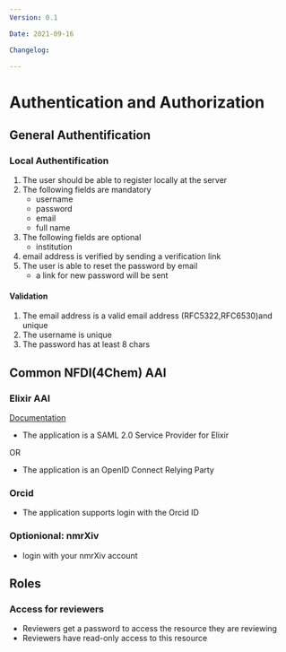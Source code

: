 ```yaml
---
Version: 0.1

Date: 2021-09-16

Changelog:

---
```


# Authentication and Authorization

## General Authentification

### Local Authentification

1. The user should be able to register locally at the server 
2. The following fields are mandatory 
   - username
   - password 
   - email
   - full name
3. The following fields are optional
   - institution
4. email address is verified by sending a verification link
5. The user is able to reset the password by email
   - a link for new password will be sent


#### Validation
1. The email address is a valid email address (RFC5322,RFC6530)and unique
2. The username is unique
3. The password has at least 8 chars

## Common NFDI(4Chem) AAI
### Elixir AAI
[Documentation](https://docs.google.com/document/d/1ihb0hH2YJqSCPZS0syVpvAOeQP1HTxdf_XMsZZLe_W0/edit)
- The application is a SAML 2.0 Service Provider for Elixir

OR

- The application is an OpenID Connect Relying Party

### Orcid
- The application supports login with the Orcid ID

### Optionional: nmrXiv
- login with your nmrXiv account

## Roles
### Access for reviewers
- Reviewers get a password to access the resource they are reviewing
- Reviewers have read-only access to this resource


